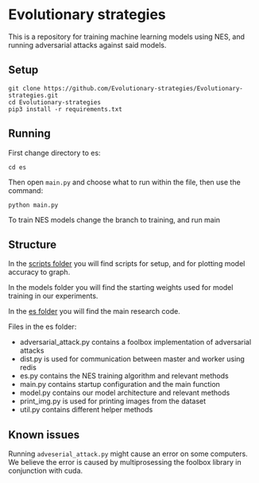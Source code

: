 # Evolutionary strategies
This is a repository for training machine learning models using NES, and running adversarial attacks against said models. 

## Setup
```
git clone https://github.com/Evolutionary-strategies/Evolutionary-strategies.git   
cd Evolutionary-strategies   
pip3 install -r requirements.txt
```

## Running
First change directory to es:
```
cd es
```
Then open `main.py` and choose what to run within the file, then use the command:
```
python main.py
```
To train NES models change the branch to training, and run main

## Structure
In the [scripts folder](https://github.com/Evolutionary-strategies/Evolutionary-strategies/tree/master/scripts) you will find scripts for setup, and for plotting model accuracy to graph.

In the models folder you will find the starting weights used for model training in our experiments.

In the [es folder](https://github.com/Evolutionary-strategies/Evolutionary-strategies/tree/master/es) you will find the main research code. 

Files in the es folder:

- adversarial_attack.py contains a foolbox implementation of adversarial attacks
- dist.py is used for communication between master and worker using redis
- es.py contains the NES training algorithm and relevant methods
- main.py contains startup configuration and the main function
- model.py contains our model architecture and relevant methods
- print_img.py is used for printing images from the dataset
- util.py contains different helper methods

## Known issues

Running `adveserial_attack.py` might cause an error on some computers. We believe the error is caused by multiprosessing the foolbox library in 
conjunction with cuda. 


